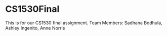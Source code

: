 # CS1530Final
This is for our CS1530 final assignment. Team Members: Sadhana Bodhula, Ashley Ingenito, Anne Norris
